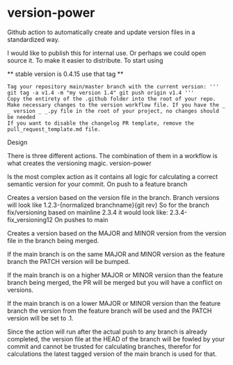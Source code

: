 # version-power

Github action to automatically create and update version files in a standardized way.

I would like to publish this for internal use. Or perhaps we could open source it. To make it easier to distribute.
To start using

** stable version is 0.4.15 use that tag **

    Tag your repository main/master branch with the current version: ''' git tag -a v1.4 -m "my version 1.4" git push origin v1.4 '''
    Copy the entirety of the .github folder into the root of your repo.
    Make necessary changes to the version workflow file. If you have the _ _ version _ _.py file in the root of your project, no changes should be needed
    If you want to disable the changelog PR template, remove the pull_request_template.md file.

Design

There is three different actions. The combination of them in a workflow is what creates the versioning magic.
version-power

Is the most complex action as it contains all logic for calculating a correct semantic version for your commit.
On push to a feature branch

Creates a version based on the version file in the branch. Branch versions will look like 1.2.3-{normalized branchname}{git rev} So for the branch fix/versioning based on mainline 2.3.4 it would look like: 2.3.4-fix_versioning12
On pushes to main

Creates a version based on the MAJOR and MINOR version from the version file in the branch being merged.

If the main branch is on the same MAJOR and MINOR version as the feature branch the PATCH version will be bumped.

If the main branch is on a higher MAJOR or MINOR version than the feature branch being merged, the PR will be merged but you will have a conflict on versions.

If the main branch is on a lower MAJOR or MINOR version than the feature branch the version from the feature branch will be used and the PATCH version will be set to .1.

Since the action will run after the actual push to any branch is already completed, the version file at the HEAD of the branch will be fowled by your commit and cannot be trusted for calculating branches, therefor for calculations the latest tagged version of the main branch is used for that.